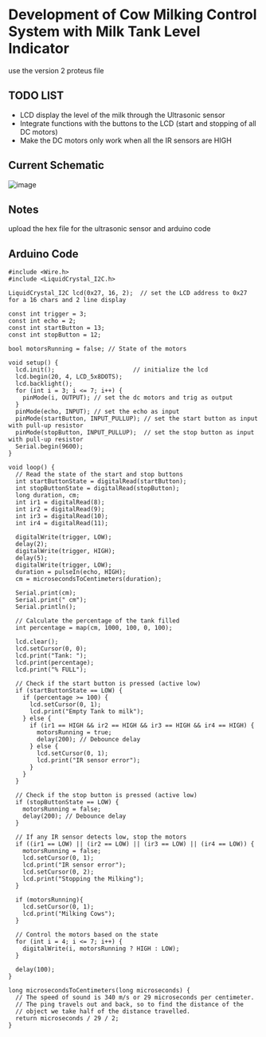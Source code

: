 # Development of Cow Milking Control System with Milk Tank Level Indicator
use the version 2 proteus file
## TODO LIST
- LCD display the level of the milk through the Ultrasonic sensor
- Integrate functions with the buttons to the LCD (start and stopping of all DC motors)
- Make the DC motors only work when all the IR sensors are HIGH
## Current Schematic 
![image](https://github.com/user-attachments/assets/469d286f-9a25-46c5-a477-f46061e335bf)

## Notes
upload the hex file for the ultrasonic sensor and arduino code
## Arduino Code
```
#include <Wire.h> 
#include <LiquidCrystal_I2C.h>

LiquidCrystal_I2C lcd(0x27, 16, 2);  // set the LCD address to 0x27 for a 16 chars and 2 line display

const int trigger = 3;
const int echo = 2;
const int startButton = 13;
const int stopButton = 12;

bool motorsRunning = false; // State of the motors

void setup() {
  lcd.init();                      // initialize the lcd 
  lcd.begin(20, 4, LCD_5x8DOTS);
  lcd.backlight();
  for (int i = 3; i <= 7; i++) {
    pinMode(i, OUTPUT); // set the dc motors and trig as output
  }
  pinMode(echo, INPUT); // set the echo as input
  pinMode(startButton, INPUT_PULLUP); // set the start button as input with pull-up resistor
  pinMode(stopButton, INPUT_PULLUP);  // set the stop button as input with pull-up resistor
  Serial.begin(9600);
}

void loop() {
  // Read the state of the start and stop buttons
  int startButtonState = digitalRead(startButton);
  int stopButtonState = digitalRead(stopButton);
  long duration, cm;
  int ir1 = digitalRead(8);
  int ir2 = digitalRead(9);
  int ir3 = digitalRead(10);
  int ir4 = digitalRead(11);

  digitalWrite(trigger, LOW);
  delay(2);
  digitalWrite(trigger, HIGH);
  delay(5);
  digitalWrite(trigger, LOW);
  duration = pulseIn(echo, HIGH);
  cm = microsecondsToCentimeters(duration);

  Serial.print(cm);
  Serial.print(" cm");
  Serial.println();

  // Calculate the percentage of the tank filled
  int percentage = map(cm, 1000, 100, 0, 100);

  lcd.clear();
  lcd.setCursor(0, 0);
  lcd.print("Tank: ");
  lcd.print(percentage);
  lcd.print("% FULL");

  // Check if the start button is pressed (active low)
  if (startButtonState == LOW) {
    if (percentage >= 100) {
      lcd.setCursor(0, 1);
      lcd.print("Empty Tank to milk");
    } else {
      if (ir1 == HIGH && ir2 == HIGH && ir3 == HIGH && ir4 == HIGH) {
        motorsRunning = true;
        delay(200); // Debounce delay
      } else {
        lcd.setCursor(0, 1);
        lcd.print("IR sensor error");
      }
    }
  }

  // Check if the stop button is pressed (active low)
  if (stopButtonState == LOW) {
    motorsRunning = false;
    delay(200); // Debounce delay
  }

  // If any IR sensor detects low, stop the motors
  if ((ir1 == LOW) || (ir2 == LOW) || (ir3 == LOW) || (ir4 == LOW)) {
    motorsRunning = false;
    lcd.setCursor(0, 1);
    lcd.print("IR sensor error");
    lcd.setCursor(0, 2);
    lcd.print("Stopping the Milking");
  }

  if (motorsRunning){
    lcd.setCursor(0, 1);
    lcd.print("Milking Cows");
  }
  
  // Control the motors based on the state
  for (int i = 4; i <= 7; i++) {
    digitalWrite(i, motorsRunning ? HIGH : LOW);
  }

  delay(100);
}

long microsecondsToCentimeters(long microseconds) {
  // The speed of sound is 340 m/s or 29 microseconds per centimeter.
  // The ping travels out and back, so to find the distance of the
  // object we take half of the distance travelled.
  return microseconds / 29 / 2;
}



```
